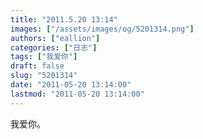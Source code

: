 ```yaml
---
title: "2011.5.20 13:14"
images: ["/assets/images/og/5201314.png"]
authors: ["eallion"]
categories: ["日志"]
tags: ["我爱你"]
draft: false
slug: "5201314"
date: "2011-05-20 13:14:00"
lastmod: "2011-05-20 13:14:00"
---
```


我爱你。

